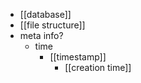 - [[database]]
- [[file structure]]
- meta info?
    - time
        - [[timestamp]]
            - [[creation time]]
